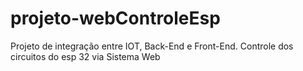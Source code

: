 # projeto-webControleEsp
Projeto de integração entre IOT, Back-End e Front-End. Controle dos circuitos do esp 32 via Sistema Web
